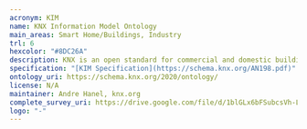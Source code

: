 ```yaml
--- 
acronym: KIM
name: KNX Information Model Ontology
main_areas: Smart Home/Buildings, Industry
trl: 6
hexcolor: "#8DC26A"
description: KNX is an open standard for commercial and domestic building automation. The KNX Information Model Ontology has been designed by KNX Association to allow expressing product and installation data in a well defined ontology.
specification: "[KIM Specification](https://schema.knx.org/AN198.pdf)"
ontology_uri: https://schema.knx.org/2020/ontology/
license: N/A
maintainer: Andre Hanel, knx.org
complete_survey_uri: https://drive.google.com/file/d/1blGLx6bFSubcsVh-Lldm_fuCW3Ss1V61/view
logo: "-"
--- 
```

